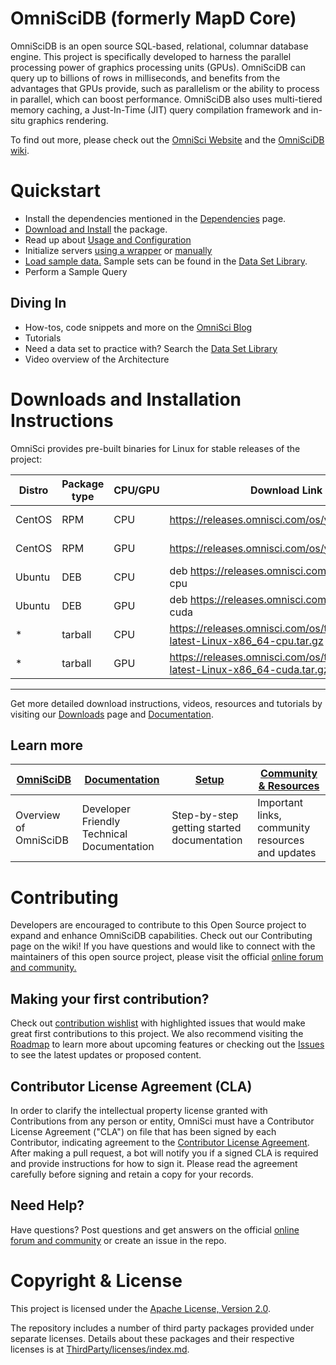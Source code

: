 OmniSciDB (formerly MapD Core)
==============================

OmniSciDB is an open source SQL-based, relational, columnar database engine. This project is specifically developed to harness the parallel processing power of graphics processing units (GPUs). OmniSciDB can query up to billions of rows in milliseconds, and benefits from the advantages that GPUs provide, such as parallelism or the ability to process in parallel, which can boost performance. OmniSciDB also uses multi-tiered memory caching, a Just-In-Time (JIT) query compilation framework and in-situ graphics rendering.

To find out more, please check out the [OmniSci Website](https://www.omnisci.com) and the [OmniSciDB wiki](https://github.com/snowcrash007/omniscidb/wiki/).

# Quickstart

- Install the dependencies mentioned in the [Dependencies](https://github.com/snowcrash007/omniscidb/wiki/OmniSciDB-Dependencies) page.
- [Download and Install](#DownloadsandInstallationInstructions) the package.
- Read up about [Usage and Configuration](#building)
- Initialize servers [using a wrapper](https://github.com/snowcrash007/omniscidb/wiki/OmniSciDB-Documentation/_edit#starting-using-the-startomnisci-wrapper) or [manually](https://github.com/snowcrash007/omniscidb/wiki/OmniSciDB-Documentation/_edit#starting-manually)
- [Load sample data.](#working-with-data) Sample sets can be found in the [Data Set Library](https://community.omnisci.com/browse/new-item2).
- Perform a Sample Query

## Diving In

- How-tos, code snippets and more on the [OmniSci Blog](https://www.omnisci.com/blog/)
- Tutorials
- Need a data set to practice with? Search the [Data Set Library](https://community.omnisci.com/browse/new-item2)
- Video overview of the Architecture

# Downloads and Installation Instructions

OmniSci provides pre-built binaries for Linux for stable releases of the project:

| Distro | Package type | CPU/GPU | Download Link | Installation Guide |
| --- | --- | --- | --- | --- |
| CentOS | RPM | CPU | https://releases.omnisci.com/os/yum/stable/cpu | https://www.omnisci.com/docs/latest/4_centos7-yum-cpu-os-recipe.html |
| CentOS | RPM | GPU | https://releases.omnisci.com/os/yum/stable/cuda | https://www.omnisci.com/docs/latest/4_centos7-yum-gpu-os-recipe.html |
| Ubuntu | DEB | CPU | deb https://releases.omnisci.com/os/apt/ stable cpu | https://www.omnisci.com/docs/latest/4_ubuntu-apt-cpu-os-recipe.html |
| Ubuntu | DEB | GPU | deb https://releases.omnisci.com/os/apt/ stable cuda | https://www.omnisci.com/docs/latest/4_ubuntu-apt-gpu-os-recipe.html |
| * | tarball | CPU | https://releases.omnisci.com/os/tar/omnisci-os-latest-Linux-x86_64-cpu.tar.gz |  |
| * | tarball | GPU | https://releases.omnisci.com/os/tar/omnisci-os-latest-Linux-x86_64-cuda.tar.gz |  |

***

Get more detailed download instructions, videos, resources and tutorials by visiting our [Downloads](https://github.com/snowcrash007/omniscidb/wiki/OmniSciDB-Downloads) page and [Documentation](https://github.com/snowcrash007/omniscidb/wiki/OmniSciDB-Documentation).

## Learn more
| [OmniSciDB](https://github.com/snowcrash007/omniscidb/wiki/OmniSciDB-Overview) | [Documentation](https://github.com/snowcrash007/omniscidb/wiki/OmniSciDB-Documentation) | [Setup](https://github.com/snowcrash007/omniscidb/wiki/Setup) | [Community & Resources](https://github.com/snowcrash007/omniscidb/wiki/Community-&-Resources) |
| -- | -- | --|--|
| Overview of OmniSciDB| Developer Friendly Technical Documentation | Step-by-step getting started documentation | Important links, community resources and updates |

# Contributing
Developers are encouraged to contribute to this Open Source project to expand and enhance OmniSciDB capabilities. Check out our Contributing page on the wiki! If you have questions and would like to connect with the maintainers of this open source project, please visit the official [online forum and community.](https://community.omnisci.com/home)

## Making your first contribution? 
Check out [contribution wishlist](https://github.com/omnisci/omniscidb/contribute) with highlighted issues that would make great first contributions to this project. We also recommend visiting the [Roadmap](ROADMAP.md) to learn more about upcoming features or checking out the [Issues](https://github.com/omnisci/omniscidb/issues) to see the latest updates or proposed content.

## Contributor License Agreement (CLA)
In order to clarify the intellectual property license granted with Contributions from any person or entity, OmniSci must have a Contributor License Agreement ("CLA") on file that has been signed by each Contributor, indicating agreement to the [Contributor License Agreement](CLA.txt). After making a pull request, a bot will notify you if a signed CLA is required and provide instructions for how to sign it. Please read the agreement carefully before signing and retain a copy for your records.

## Need Help?
Have questions? Post questions and get answers on the official [online forum and community](https://community.omnisci.com/home) or create an issue in the repo.

# Copyright & License
This project is licensed under the [Apache License, Version 2.0](https://www.apache.org/licenses/LICENSE-2.0).

The repository includes a number of third party packages provided under separate licenses. Details about these packages and their respective licenses is at [ThirdParty/licenses/index.md](ThirdParty/licenses/index.md).
